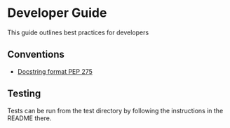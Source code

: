 Developer Guide
===============

This guide outlines best practices for developers

Conventions
-----------

- [Docstring format PEP 275](http://legacy.python.org/dev/peps/pep-0257/)

Testing
-------

Tests can be run from the test directory by following the instructions in the
README there.
